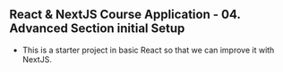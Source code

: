 ## React & NextJS Course Application - 04. Advanced Section initial Setup 

- This is a starter project in basic React so that we can improve it with NextJS.

